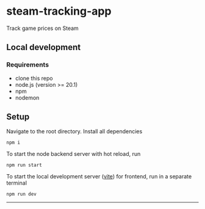 # steam-tracking-app
Track game prices on Steam

## Local development
### Requirements
- clone this repo
- node.js (version >= 20.1)
- npm
- nodemon

## Setup
Navigate to the root directory. Install all dependencies
```
npm i
```

To start the node backend server with hot reload, run
```
npm run start
```

To start the local development server ([vite](https://vitejs.dev/guide/)) for frontend, run in a separate terminal
```
npm run dev
```

-----
